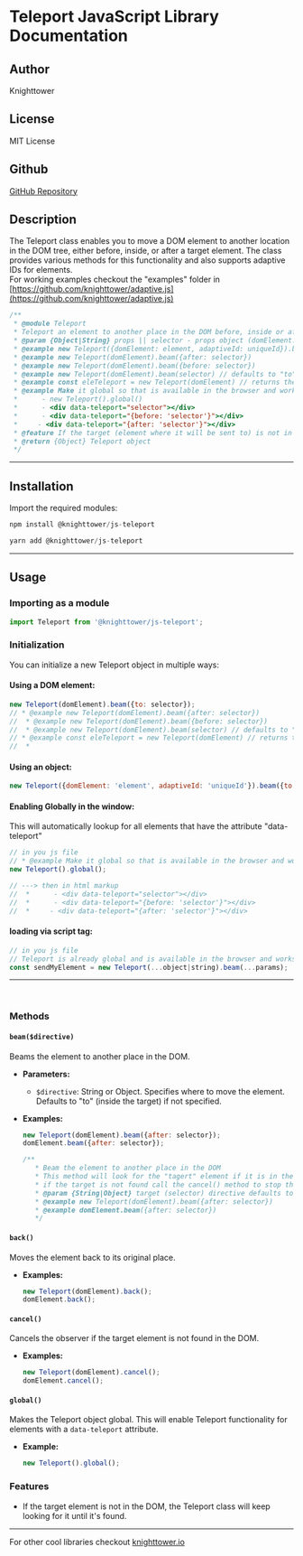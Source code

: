 
# Teleport JavaScript Library Documentation

## Author

Knighttower

## License

MIT License

## Github

[GitHub Repository](https://github.com/knighttower)

## Description

The Teleport class enables you to move a DOM element to another location in the DOM tree, either before, inside, or after a target element. The class provides various methods for this functionality and also supports adaptive IDs for elements.  
For working examples checkout the "examples" folder in [https://github.com/knighttower/adaptive.js](https://github.com/knighttower/adaptive.js)  

```javascript
/**
 * @module Teleport
 * Teleport an element to another place in the DOM before, inside or after a target
 * @param {Object|String} props || selector - props object (domElement: element, adaptiveId: null|uniqueId})
 * @example new Teleport({domElement: element, adaptiveId: uniqueId}).beam({to: selector})
 * @example new Teleport(domElement).beam({after: selector})
 * @example new Teleport(domElement).beam({before: selector})
 * @example new Teleport(domElement).beam(selector) // defaults to "to" which is inside the selector
 * @example const eleTeleport = new Teleport(domElement) // returns the object with eleTeleport{beam(String|Object), back(), cancel()}
 * @example Make it global so that is available in the browser and works as a 'window' library
 *      - new Teleport().global()
 *      - <div data-teleport="selector"></div>
 *      - <div data-teleport="{before: 'selector'}"></div>
 *     - <div data-teleport="{after: 'selector'}"></div>
 * @feature If the target (element where it will be sent to) is not in the DOM it will wait until it is and then it will beam the element
 * @return {Object} Teleport object
 */
```

---

## Installation

Import the required modules:

```javascript
npm install @knighttower/js-teleport
```
```javascript
yarn add @knighttower/js-teleport
```  

---

## Usage

### Importing as a module

```javascript
import Teleport from '@knighttower/js-teleport';
```

### Initialization

You can initialize a new Teleport object in multiple ways:

#### Using a DOM element:

```javascript
new Teleport(domElement).beam({to: selector});
// * @example new Teleport(domElement).beam({after: selector})
//  * @example new Teleport(domElement).beam({before: selector})
//  * @example new Teleport(domElement).beam(selector) // defaults to "to" which is inside the selector
// * @example const eleTeleport = new Teleport(domElement) // returns the object with eleTeleport{beam(String|Object), back(), cancel()}
//  *
```

#### Using an object:

```javascript
new Teleport({domElement: 'element', adaptiveId: 'uniqueId'}).beam({to: 'selector'});
```  

#### Enabling Globally in the window:  
This will automatically lookup for all elements that have the attribute "data-teleport"

```javascript
// in you js file
// * @example Make it global so that is available in the browser and works as a 'window' library
new Teleport().global();

// ---> then in html markup
//  *      - <div data-teleport="selector"></div>
//  *      - <div data-teleport="{before: 'selector'}"></div>
//  *     - <div data-teleport="{after: 'selector'}"></div>

```

#### loading via script tag:

```javascript
// in you js file
// Teleport is already global and is available in the browser and works as a 'window' library
const sendMyElement = new Teleport(...object|string).beam(...params);
```
---
<br/>

### Methods

#### `beam($directive)`

Beams the element to another place in the DOM.

- **Parameters:**
  - `$directive`: String or Object. Specifies where to move the element. Defaults to "to" (inside the target) if not specified.
  
- **Examples:**

  ```javascript
  new Teleport(domElement).beam({after: selector});
  domElement.beam({after: selector});
  ```  
  ```javascript
  /**
     * Beam the element to another place in the DOM
     * This method will look for the "tagert" element if it is in the DOM and it will querying the DOM until it finds it
     * if the target is not found call the cancel() method to stop the observer
     * @param {String|Object} target (selector) directive defaults to "to" || {to|after|before: target}
     * @example new Teleport(domElement).beam({after: selector})
     * @example domElement.beam({after: selector})
     */
    ```  


#### `back()`

Moves the element back to its original place.

- **Examples:**

  ```javascript
  new Teleport(domElement).back();
  domElement.back();
  ```

#### `cancel()`

Cancels the observer if the target element is not found in the DOM.

- **Examples:**

  ```javascript
  new Teleport(domElement).cancel();
  domElement.cancel();
  ```

#### `global()`

Makes the Teleport object global. This will enable Teleport functionality for elements with a `data-teleport` attribute.

- **Example:**

  ```javascript
  new Teleport().global();
  ```

### Features

- If the target element is not in the DOM, the Teleport class will keep looking for it until it's found.

---

For other cool libraries checkout [knighttower.io](https://knighttower.io)
